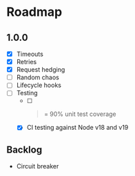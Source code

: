 # Roadmap

## 1.0.0

-   [x] Timeouts
-   [x] Retries
-   [x] Request hedging
-   [ ] Random chaos
-   [ ] Lifecycle hooks
-   [ ] Testing
    -   [ ] > = 90% unit test coverage
    -   [x] CI testing against Node v18 and v19

## Backlog

-   Circuit breaker
